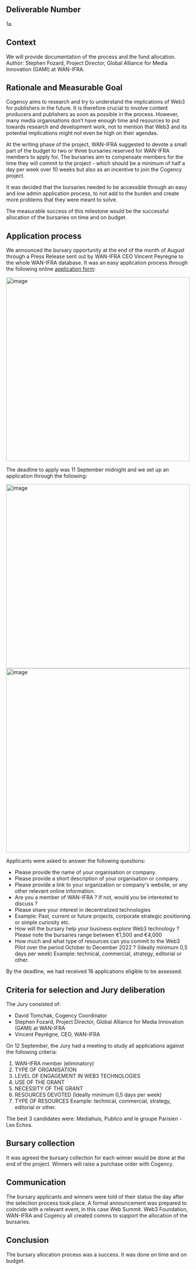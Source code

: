 ## Deliverable Number
1a.

## Context 
We will provide documentation of the process and the fund allocation. 
Author: Stephen Fozard, Project Director, Global Alliance for Media Innovation (GAMI) at WAN-IFRA.

## Rationale and Measurable Goal 
Cogency aims to research and try to understand the implications of Web3 for publishers in the future. It is therefore crucial to involve content producers and publishers as soon as possible in the process. 
However, many media organisations don’t have enough time and resources to put towards research and development work, not to mention that Web3 and its potential implications might not even be high on their agendas.

At the writing phase of the project, WAN-IFRA suggested to devote a small part of the budget to two or three bursaries reserved for WAN-IFRA members to apply for. The bursaries aim to compensate members for the time they will commit to the project - which should be a minimum of half a day per week over 10 weeks but also as an incentive to join the Cogency project.

It was decided that the bursaries needed to be accessible through an easy and low admin application process, to not add to the burden and create more problems that they were meant to solve.

The measurable success of this milestone would be the successful allocation of the bursaries on time and on budget.

## Application process
We announced the bursary opportunity at the end of the month of August through a Press Release sent out by WAN-IFRA CEO Vincent Peyrègne to the whole WAN-IFRA database. 
It was an easy application process through the following online [application form](https://form.typeform.com/to/Y8M5BL3r):

<img width="500" alt="image" src="https://user-images.githubusercontent.com/114009050/202559873-ea6f59f2-9d79-4984-8076-b80a0dc39558.png">

The deadline to apply was 11 September midnight and we set up an application through the following: 

<img width="500" alt="image" src="https://user-images.githubusercontent.com/114009050/202559899-55960842-6655-4d44-b21f-fd09450a460c.png">

<img width="500" alt="image" src="https://user-images.githubusercontent.com/114009050/202559921-fc82bcd4-638e-48a6-8f98-7f7bd895a5e4.png">

Applicants were asked to answer the following questions:
- Please provide the name of your organisation or company.      
- Please provide a short description of your organisation or company.       
- Please provide a link to your organization or company's website, or any other relevant online information.     
- Are you a member of WAN-IFRA ? If not, would you be interested to discuss ?
- Please share your interest in decentralized technologies  
- Example: Past, current or future projects, corporate strategic positioning or simple curiosity etc.
- How will the bursary help your business explore Web3 technology ?   Please note the bursaries range between €1,500 and €4,000
- How much and what type of resources can you commit to the Web3 Pilot over the period October to December 2022 ? (Ideally minimum 0,5 days per week) Example: technical, commercial, strategy, editorial or other.

By the deadline, we had received 16 applications eligible to be assessed.

## Criteria for selection and Jury deliberation

The Jury consisted of:
- David Tomchak, Cogency Coordinator
- Stephen Fozard, Project Director, Global Alliance for Media Innovation (GAMI) at WAN-IFRA
- Vincent Peyrègne, CEO, WAN-IFRA

On 12 September, the Jury had a meeting to study all applications against the following criteria:

1. WAN-IFRA member (eliminatory)
2. TYPE OF ORGANISATION	
3. LEVEL OF ENGAGEMENT IN WEB3 TECHNOLOGIES	
4. USE OF THE GRANT	
5. NECESSITY OF THE GRANT	
6. RESOURCES DEVOTED (Ideally minimum 0,5 days per week)	
7. TYPE OF RESOURCES Example: technical, commercial, strategy, editorial or other.

The best 3 candidates were: Mediahuis, Publico and le groupe Parisien - Les Echos.

## Bursary collection

It was agreed the bursary collection for each winner would be done at the end of the project. Winners will raise a purchase order with Cogency. 

## Communication

The bursary applicants and winners were told of their status the day after the selection process took place. A formal announcement was prepared to coincide with a relevant event, in this case Web Summit. Web3 Foundation, WAN-IFRA and Cogency all created comms to support the allocation of the bursaries.

## Conclusion

The bursary allocation process was a success. It was done on time and on budget.
